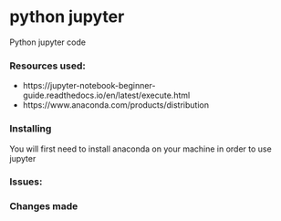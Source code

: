 # python jupyter
Python jupyter code


<h3>Resources used:</h3>
<ul>
<li>https://jupyter-notebook-beginner-guide.readthedocs.io/en/latest/execute.html</li>
<li>https://www.anaconda.com/products/distribution</li>
</ul>

<h3>Installing</h3>
You will first need to install anaconda on your machine in order to use jupyter

<h3>Issues:</h3>


<h3>Changes made</h3>
